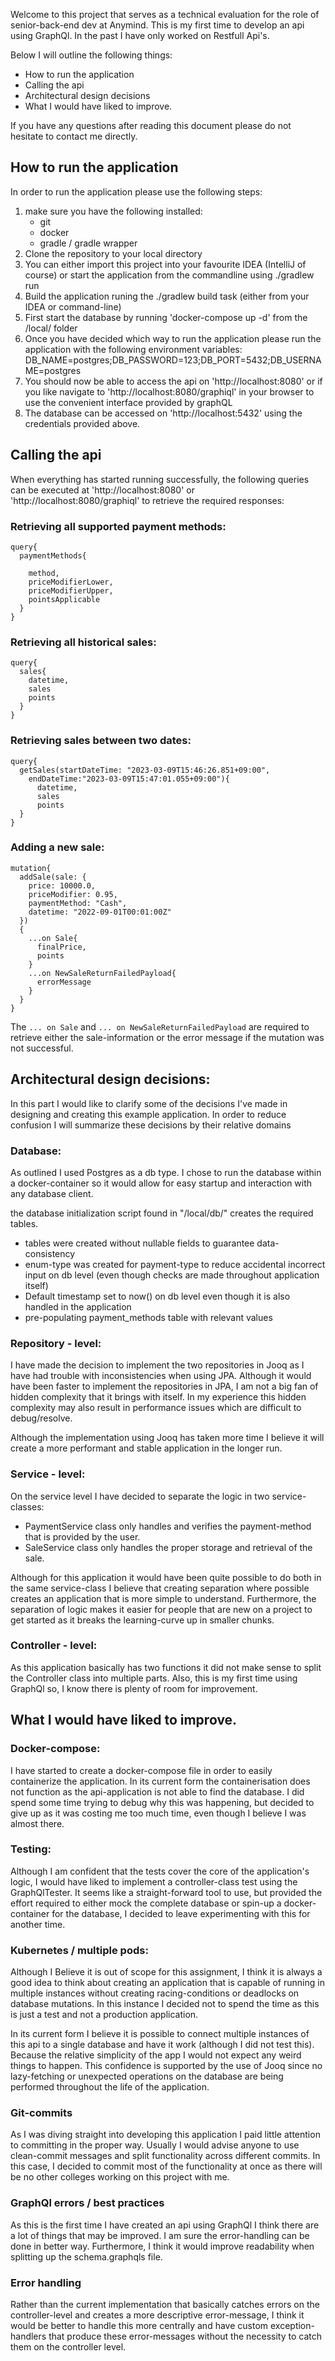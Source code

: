 Welcome to this project that serves as a technical evaluation for the role of senior-back-end dev at Anymind. This is my
first time to develop an api using GraphQl. In the past I have only worked on Restfull Api's.

Below I will outline the following things:
- How to run the application
- Calling the api
- Architectural design decisions
- What I would have liked to improve.

If you have any questions after reading this document please do not hesitate to contact me directly.


## How to run the application
In order to run the application please use the following steps:
1. make sure you have the following installed:
   - git
   - docker
   - gradle / gradle wrapper
2. Clone the repository to your local directory
3. You can either import this project into your favourite IDEA (IntelliJ of course) or start the application from the commandline using ./gradlew run
4. Build the application runing the ./gradlew build task (either from your IDEA or command-line)
5. First start the database by running 'docker-compose up -d' from the /local/ folder
6. Once you have decided which way to run the application please run the application with the following environment variables: DB_NAME=postgres;DB_PASSWORD=123;DB_PORT=5432;DB_USERNAME=postgres
7. You should now be able to access the api on 'http://localhost:8080' or if you like navigate to 'http://localhost:8080/graphiql' in your browser to use the convenient interface provided by graphQL
8. The database can be accessed on 'http://localhost:5432' using the credentials provided above.
 

## Calling the api

When everything has started running successfully, the following queries can be executed at 'http://localhost:8080' or 'http://localhost:8080/graphiql' to retrieve the required responses:

### Retrieving all supported payment methods:
```
query{
  paymentMethods{
    
    method,
    priceModifierLower,
    priceModifierUpper,
    pointsApplicable
  }
}
```

### Retrieving all historical sales:
```
query{
  sales{
    datetime,
    sales
    points
  }
}
```

### Retrieving sales between two dates:
```
query{
  getSales(startDateTime: "2023-03-09T15:46:26.851+09:00",
    endDateTime:"2023-03-09T15:47:01.055+09:00"){
      datetime,
      sales
      points
  }
}
```

### Adding a new sale:
```
mutation{
  addSale(sale: {
    price: 10000.0,
    priceModifier: 0.95,
    paymentMethod: "Cash",
    datetime: "2022-09-01T00:01:00Z"
  })
  {
    ...on Sale{
      finalPrice,
      points
    }
    ...on NewSaleReturnFailedPayload{
      errorMessage
    } 
  }
}
```
The `... on Sale` and `... on NewSaleReturnFailedPayload` are required to retrieve either the sale-information or the 
error message if the mutation was not successful.

## Architectural design decisions:
In this part I would like to clarify some of the decisions I've made in designing and creating this example application.
In order to reduce confusion I will summarize these decisions by their relative domains
### Database:
As outlined I used Postgres as a db type. I chose to run the database within a docker-container so it would allow for easy 
startup and interaction with any database client.

the database initialization script found in "/local/db/" creates the required tables.
- tables were created without nullable fields to guarantee data-consistency
- enum-type was created for payment-type to reduce accidental incorrect input on db level (even though checks are made throughout application itself)
- Default timestamp set to now() on db level even though it is also handled in the application
- pre-populating payment_methods table with relevant values

### Repository - level:
I have made the decision to implement the two repositories in Jooq as I have had trouble with inconsistencies when using JPA.
Although it would have been faster to implement the repositories in JPA, I am not a big fan of hidden complexity that it brings 
with itself. In my experience this hidden complexity may also result in performance issues which are difficult to debug/resolve.

Although the implementation using Jooq has taken more time I believe it will create a more performant and stable application
in the longer run. 

### Service - level:
On the service level I have decided to separate the logic in two service-classes:
- PaymentService class only handles and verifies the payment-method that is provided by the user.
- SaleService class only handles the proper storage and retrieval of the sale.

Although for this application it would have been quite possible to do both in the same service-class I believe that creating 
separation where possible creates an application that is more simple to understand. Furthermore, the separation of logic
makes it easier for people that are new on a project to get started as it breaks the learning-curve up in smaller chunks.

### Controller - level:
As this application basically has two functions it did not make sense to split the Controller class into multiple parts.
Also, this is my first time using GraphQl so, I know there is plenty of room for improvement.



## What I would have liked to improve.

### Docker-compose:
I have started to create a docker-compose file in order to easily containerize the application. In its current form the 
containerisation does not function as the api-application is not able to find the database. I did spend some time trying to 
debug why this was happening, but decided to give up as it was costing me too much time, even though I believe I
was almost there.

### Testing:
Although I am confident that the tests cover the core of the application's logic, I would have liked to implement a
controller-class test using the GraphQlTester. It seems like a straight-forward tool to use, but provided the effort required
to either mock the complete database or spin-up a docker-container for the database, I decided to leave experimenting 
with this for another time.

### Kubernetes / multiple pods:
Although I Believe it is out of scope for this assignment, I think it is always a good idea to think about creating an 
application that is capable of running in multiple instances without creating racing-conditions or deadlocks on database
mutations. In this instance I decided not to spend the time as this is just a test and not a production application.

In its current form I believe it is possible to connect multiple instances of this api to a single database and have it work (although I did not test this).
Because the relative simplicity of the app I would not expect any weird things to happen. This confidence is supported by 
the use of Jooq since no lazy-fetching or unexpected operations on the database are being performed throughout the life of the
application.

### Git-commits
As I was diving straight into developing this application I paid little attention to committing in the proper way. Usually 
I would advise anyone to use clean-commit messages and split functionality across different commits. In this case, I
decided to commit most of the functionality at once as there will be no other colleges working on this project with me.

### GraphQl errors / best practices
As this is the first time I have created an api using GraphQl I think there are a lot of things that may be improved. I am sure
the error-handling can be done in better way. Furthermore, I think it would improve readability when splitting up the schema.graphqls
file.

### Error handling
Rather than the current implementation that basically catches errors on the controller-level and creates a
more descriptive error-message, I think it would be better to handle this more centrally and have custom exception-handlers
that produce these error-messages without the necessity to catch them on the controller level.

